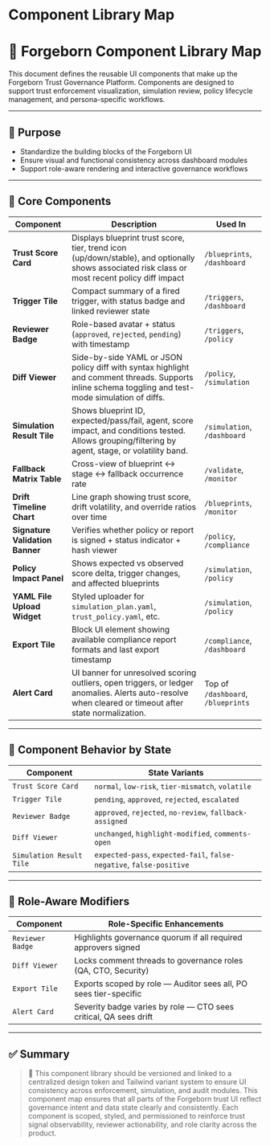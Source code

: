 # Component Library Map

# 🧱  Forgeborn Component Library Map

This document defines the reusable UI components that make up the Forgeborn Trust Governance Platform. Components are designed to support trust enforcement visualization, simulation review, policy lifecycle management, and persona-specific workflows.

---

## 🎯 Purpose

- Standardize the building blocks of the Forgeborn UI
- Ensure visual and functional consistency across dashboard modules
- Support role-aware rendering and interactive governance workflows

---

## 🧩 Core Components

| Component | Description | Used In |
| --- | --- | --- |
| **Trust Score Card** | Displays blueprint trust score, tier, trend icon (up/down/stable), and optionally shows associated risk class or most recent policy diff impact | `/blueprints`, `/dashboard` |
| **Trigger Tile** | Compact summary of a fired trigger, with status badge and linked reviewer state | `/triggers`, `/dashboard` |
| **Reviewer Badge** | Role-based avatar + status (`approved`, `rejected`, `pending`) with timestamp | `/triggers`, `/policy` |
| **Diff Viewer** | Side-by-side YAML or JSON policy diff with syntax highlight and comment threads. Supports inline schema toggling and test-mode simulation of diffs. | `/policy`, `/simulation` |
| **Simulation Result Tile** | Shows blueprint ID, expected/pass/fail, agent, score impact, and conditions tested. Allows grouping/filtering by agent, stage, or volatility band. | `/simulation`, `/dashboard` |
| **Fallback Matrix Table** | Cross-view of blueprint ↔ stage ↔ fallback occurrence rate | `/validate`, `/monitor` |
| **Drift Timeline Chart** | Line graph showing trust score, drift volatility, and override ratios over time | `/blueprints`, `/monitor` |
| **Signature Validation Banner** | Verifies whether policy or report is signed + status indicator + hash viewer | `/policy`, `/compliance` |
| **Policy Impact Panel** | Shows expected vs observed score delta, trigger changes, and affected blueprints | `/simulation`, `/policy` |
| **YAML File Upload Widget** | Styled uploader for `simulation_plan.yaml`, `trust_policy.yaml`, etc. | `/simulation`, `/policy` |
| **Export Tile** | Block UI element showing available compliance report formats and last export timestamp | `/compliance`, `/dashboard` |
| **Alert Card** | UI banner for unresolved scoring outliers, open triggers, or ledger anomalies. Alerts auto-resolve when cleared or timeout after state normalization. | Top of `/dashboard`, `/blueprints` |

---

## 🔁 Component Behavior by State

| Component | State Variants |
| --- | --- |
| `Trust Score Card` | `normal`, `low-risk`, `tier-mismatch`, `volatile` |
| `Trigger Tile` | `pending`, `approved`, `rejected`, `escalated` |
| `Reviewer Badge` | `approved`, `rejected`, `no-review`, `fallback-assigned` |
| `Diff Viewer` | `unchanged`, `highlight-modified`, `comments-open` |
| `Simulation Result Tile` | `expected-pass`, `expected-fail`, `false-negative`, `false-positive` |

---

## 🧠 Role-Aware Modifiers

| Component | Role-Specific Enhancements |
| --- | --- |
| `Reviewer Badge` | Highlights governance quorum if all required approvers signed |
| `Diff Viewer` | Locks comment threads to governance roles (QA, CTO, Security) |
| `Export Tile` | Exports scoped by role — Auditor sees all, PO sees tier-specific |
| `Alert Card` | Severity badge varies by role — CTO sees critical, QA sees drift |

---

## ✅ Summary

> 🔁 This component library should be versioned and linked to a centralized design token and Tailwind variant system to ensure UI consistency across enforcement, simulation, and audit modules.
This component map ensures that all parts of the Forgeborn trust UI reflect governance intent and data state clearly and consistently. Each component is scoped, styled, and permissioned to reinforce trust signal observability, reviewer actionability, and role clarity across the product.
>